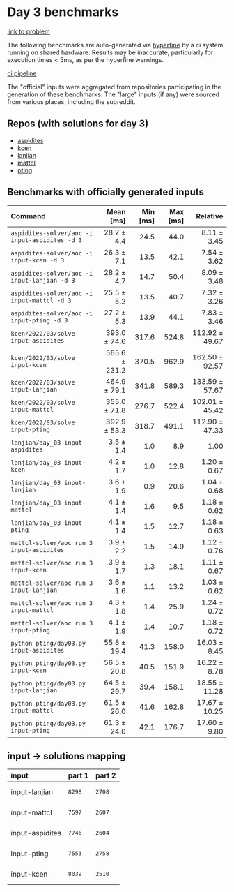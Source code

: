 # Day 3 benchmarks

[link to problem](http://adventofcode.com/2022/day/3)

The following benchmarks are auto-generated via [hyperfine](https://github.com/sharkdp/hyperfine) by a ci system running on shared hardware. Results may be inaccurate, particularly for execution times < 5ms, as per the hyperfine warnings.

[ci pipeline](http://ci.papercode.net:8080/teams/aoc2022/pipelines/aoc-compare-2022)

The "official" inputs were aggregated from repositories participating in the generation of these benchmarks. The "large" inputs (if any) were sourced from various places, including the subreddit.

## Repos (with solutions for day 3)


- [aspidites](https://github.com/aspidites/aoc2022)
- [kcen](https://github.com/kcen/AdventOfCode)
- [lanjian](https://github.com/LanJian/aoc-2022)
- [mattcl](https://github.com/mattcl/aoc2022)
- [pting](https://github.com/pting/aoc2022)

## Benchmarks with officially generated inputs
| Command | Mean [ms] | Min [ms] | Max [ms] | Relative |
|:---|---:|---:|---:|---:|
| `aspidites-solver/aoc -i input-aspidites -d 3` | 28.2 ± 4.4 | 24.5 | 44.0 | 8.11 ± 3.45 |
| `aspidites-solver/aoc -i input-kcen -d 3` | 26.3 ± 7.1 | 13.5 | 42.1 | 7.54 ± 3.62 |
| `aspidites-solver/aoc -i input-lanjian -d 3` | 28.2 ± 4.7 | 14.7 | 50.4 | 8.09 ± 3.48 |
| `aspidites-solver/aoc -i input-mattcl -d 3` | 25.5 ± 5.2 | 13.5 | 40.7 | 7.32 ± 3.26 |
| `aspidites-solver/aoc -i input-pting -d 3` | 27.2 ± 5.3 | 13.9 | 44.1 | 7.83 ± 3.46 |
| `kcen/2022/03/solve input-aspidites` | 393.0 ± 74.6 | 317.6 | 524.8 | 112.92 ± 49.67 |
| `kcen/2022/03/solve input-kcen` | 565.6 ± 231.2 | 370.5 | 962.9 | 162.50 ± 92.57 |
| `kcen/2022/03/solve input-lanjian` | 464.9 ± 79.1 | 341.8 | 589.3 | 133.59 ± 57.67 |
| `kcen/2022/03/solve input-mattcl` | 355.0 ± 71.8 | 276.7 | 522.4 | 102.01 ± 45.42 |
| `kcen/2022/03/solve input-pting` | 392.9 ± 53.3 | 318.7 | 491.1 | 112.90 ± 47.33 |
| `lanjian/day_03 input-aspidites` | 3.5 ± 1.4 | 1.0 | 8.9 | 1.00 |
| `lanjian/day_03 input-kcen` | 4.2 ± 1.7 | 1.0 | 12.8 | 1.20 ± 0.67 |
| `lanjian/day_03 input-lanjian` | 3.6 ± 1.9 | 0.9 | 20.6 | 1.04 ± 0.68 |
| `lanjian/day_03 input-mattcl` | 4.1 ± 1.4 | 1.6 | 9.5 | 1.18 ± 0.62 |
| `lanjian/day_03 input-pting` | 4.1 ± 1.4 | 1.5 | 12.7 | 1.18 ± 0.63 |
| `mattcl-solver/aoc run 3 input-aspidites` | 3.9 ± 2.2 | 1.5 | 14.9 | 1.12 ± 0.76 |
| `mattcl-solver/aoc run 3 input-kcen` | 3.9 ± 1.7 | 1.3 | 18.1 | 1.11 ± 0.67 |
| `mattcl-solver/aoc run 3 input-lanjian` | 3.6 ± 1.6 | 1.1 | 13.2 | 1.03 ± 0.62 |
| `mattcl-solver/aoc run 3 input-mattcl` | 4.3 ± 1.8 | 1.4 | 25.9 | 1.24 ± 0.72 |
| `mattcl-solver/aoc run 3 input-pting` | 4.1 ± 1.9 | 1.4 | 10.7 | 1.18 ± 0.72 |
| `python pting/day03.py input-aspidites` | 55.8 ± 19.4 | 41.3 | 158.0 | 16.03 ± 8.45 |
| `python pting/day03.py input-kcen` | 56.5 ± 20.8 | 40.5 | 151.9 | 16.22 ± 8.78 |
| `python pting/day03.py input-lanjian` | 64.5 ± 29.7 | 39.4 | 158.1 | 18.55 ± 11.28 |
| `python pting/day03.py input-mattcl` | 61.5 ± 26.0 | 41.6 | 162.8 | 17.67 ± 10.25 |
| `python pting/day03.py input-pting` | 61.3 ± 24.0 | 42.1 | 176.7 | 17.60 ± 9.80 |

## input -> solutions mapping
|input|part 1|part 2|
|:---|:---|:---|
|input-lanjian|<pre>8298</pre>|<pre>2708</pre>|
|input-mattcl|<pre>7597</pre>|<pre>2607</pre>|
|input-aspidites|<pre>7746</pre>|<pre>2604</pre>|
|input-pting|<pre>7553</pre>|<pre>2758</pre>|
|input-kcen|<pre>8039</pre>|<pre>2510</pre>|
